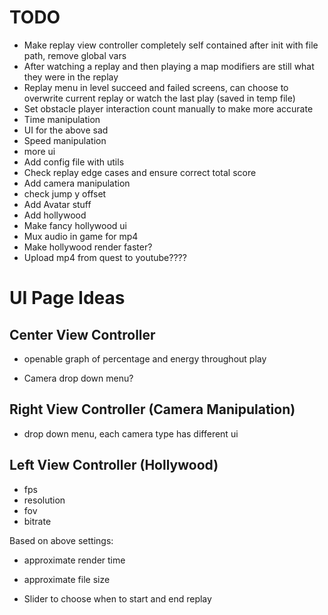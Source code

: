 # TODO
- Make replay view controller completely self contained after init with file path, remove global vars
- After watching a replay and then playing a map modifiers are still what they were in the replay
- Replay menu in level succeed and failed screens, can choose to overwrite current replay or watch the last play (saved in temp file)
- Set obstacle player interaction count manually to make more accurate
- Time manipulation
- UI for the above sad
- Speed manipulation
- more ui
- Add config file with utils
- Check replay edge cases and ensure correct total score
- Add camera manipulation
- check jump y offset
- Add Avatar stuff
- Add hollywood
- Make fancy hollywood ui
- Mux audio in game for mp4
- Make hollywood render faster?
- Upload mp4 from quest to youtube????

# UI Page Ideas
## Center View Controller
- openable graph of percentage and energy throughout play

- Camera drop down menu?

## Right View Controller (Camera Manipulation)
- drop down menu, each camera type has different ui

## Left View Controller (Hollywood)
- fps
- resolution
- fov
- bitrate

Based on above settings:
- approximate render time
- approximate file size

- Slider to choose when to start and end replay

